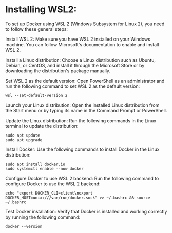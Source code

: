 # Installing WSL2:

To set up Docker using WSL 2 (Windows Subsystem for Linux 2), you need to follow these general steps:

Install WSL 2: Make sure you have WSL 2 installed on your Windows machine. You can follow Microsoft's documentation to enable and install WSL 2.

Install a Linux distribution: Choose a Linux distribution such as Ubuntu, Debian, or CentOS, and install it through the Microsoft Store or by downloading the distribution's package manually.

Set WSL 2 as the default version: Open PowerShell as an administrator and run the following command to set WSL 2 as the default version:

```wsl --set-default-version 2```

Launch your Linux distribution: Open the installed Linux distribution from the Start menu or by typing its name in the Command Prompt or PowerShell.

Update the Linux distribution: Run the following commands in the Linux terminal to update the distribution:

```
sudo apt update
sudo apt upgrade
```

Install Docker: Use the following commands to install Docker in the Linux distribution:

```
sudo apt install docker.io
sudo systemctl enable --now docker
```

Configure Docker to use WSL 2 backend: Run the following command to configure Docker to use the WSL 2 backend:

```
echo "export DOCKER_CLI=client\nexport DOCKER_HOST=unix:///var/run/docker.sock" >> ~/.bashrc && source ~/.bashrc
```

Test Docker installation: Verify that Docker is installed and working correctly by running the following command:

```docker --version```


